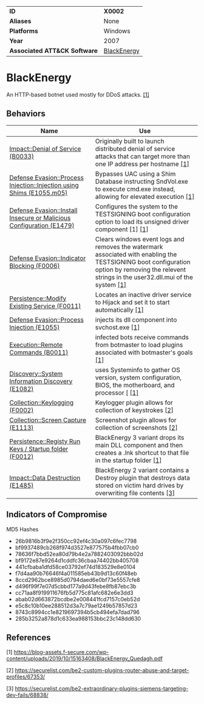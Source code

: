 |||
|---|---|
|**ID**|**X0002**|
|**Aliases**|None|
|**Platforms**|Windows|
|**Year**|2007|
|**Associated ATT&CK Software**|[BlackEnergy](https://attack.mitre.org/software/S0089/)|


BlackEnergy
===========
An HTTP-based botnet used mostly for DDoS attacks. [[1]](#1)

Behaviors
---------
|Name|Use|
|---|---|
|[Impact::Denial of Service (B0033)](../impact/denial-of-service.md)|Originally built to launch distributed denial of service attacks that can target more than one IP address per hostname  [[1]](#1)|
|[Defense Evasion::Process Injection::Injection using Shims (E1055.m05)](../defense-evasion/process-inject.md)|Bypasses UAC using a Shim Database instructing SndVol.exe to execute cmd.exe instead, allowing for elevated execution  [[1]](#1)|
|[Defense Evasion::Install Insecure or Malicious Configuration (E1479)](../defense-evasion/disable-security-tools.md)|Configures the system to the TESTSIGNING boot configuration option to load its unsigned driver component [1] [[1]](#1)|
|[Defense Evasion::Indicator Blocking (F0006)](../defense-evasion/indicator-blocking.md)|Clears windows event logs and removes the watermark associated with enabling the TESTSIGNING boot configuration option by removing the relevent strings in the user32.dll.mui of the system  [[1]](#1)|
|[Persistence::Modify Existing Service (F0011)](../persistence/modify-service.md)|Locates an inactive driver service to Hijack and set it to start automatically [[1]](#1)|
|[Defense Evasion::Process Injection (E1055)](../defense-evasion/process-inject.md)|injects its dll component into svchost.exe  [[1]](#1)|
|[Execution::Remote Commands (B0011)](../execution/remote-commands.md)|infected bots receive commands from botmaster to load plugins associated with botmaster's goals [[1]](#1)|
|[Discovery::System Information Discovery (E1082)](../discovery/system-info-discover.md)|uses Systeminfo to gather OS version, system configuration, BIOS, the motherboard, and processor [ [[1]](#1)|
|[Collection::Keylogging (F0002)](../collection/keylogging.md)|Keylogger plugin allows for collection of keystrokes [[2]](#2)|
|[Collection::Screen Capture (E1113)](../collection/screen-capture.md)|Screenshot plugin allows for collection of screenshots  [[2]](#2)|
|[Persistence::Registy Run Keys / Startup folder (F0012)](../persistence/registry-run-startup.md)|BlackEnergy 3 variant drops its main DLL component and then creates a .lnk shortcut to that file in the startup folder  [[1]](#1)|
|[Impact::Data Destruction (E1485)](../impact/data-destruction.md)|BlackEnergy 2 variant contains a Destroy plugin that destroys data stored on victim hard drives by overwriting file contents  [[3]](#3)|

Indicators of Compromise
------------------------
MD5 Hashes
- 26b9816b3f9e2f350cc92ef4c30a097c6fec7798 
- bf9937489cb268f974d3527e877575b4fbb07cb0 
- 78636f7bbd52ea80d79b4e2a7882403092bbb02d
- bf9172e87e9264d1cddfc36cbaa74402bb405708
- 441cfbaba1dfd58ce03792ef74d183529e8e0104
- f7d4aa90b76646f4a011585eb43b9d13c60f48eb
- 8ccd2962bce8985d0794daed6e0bf73e5557cfe8
- d496f99f7e07d5cbbd177a9d43febe8fb87ebc3b
- cc71aa8f919911676fb5d775c81afc682e6e3dd3
- abab02d663872bcdbe2e008441fcd7157c0eb52d
- e5c8c10b10ee288512d3a7c79ae1249b57857d23
- 8743c8994cc1e8219697394b5cb494efa7dad796 
- 285b3252a878d1c633ea988153bbc23c148dd630


References
----------
<a name="1">[1]</a> https://blog-assets.f-secure.com/wp-content/uploads/2019/10/15163408/BlackEnergy_Quedagh.pdf

<a name="2">[2]</a> https://securelist.com/be2-custom-plugins-router-abuse-and-target-profiles/67353/

<a name="3">[3]</a> https://securelist.com/be2-extraordinary-plugins-siemens-targeting-dev-fails/68838/
